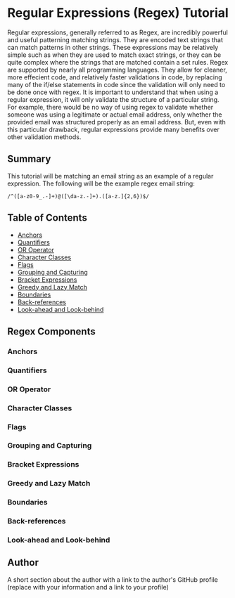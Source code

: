 # Regular Expressions (Regex) Tutorial

Regular expressions, generally referred to as Regex, are incredibly powerful and useful patterning matching strings. They are encoded text strings that can match patterns in other strings. These expressions may be relatively simple such as when they are used to match exact strings, or they can be quite complex where the strings that are matched contain a set rules. Regex are supported by nearly all programming languages. They allow for cleaner, more effecient code, and relatively faster validations in code, by replacing many of the if/else statements in code since the validation will only need to be done once with regex. It is important to understand that when using a regular expression, it will only validate the structure of a particular string. For example, there would be no way of using regex to validate whether someone was using a legitimate or actual email address, only whether the provided email was structured properly as an email address. But, even with this particular drawback, regular expressions provide many benefits over other validation methods.

## Summary

This tutorial will be matching an email string as an example of a regular expression. The following will be the example regex email string:<br>

<code>/^([a-z0-9_\.-]+)@([\da-z\.-]+)\.([a-z\.]{2,6})$/</code>

## Table of Contents

- [Anchors](#anchors)
- [Quantifiers](#quantifiers)
- [OR Operator](#or-operator)
- [Character Classes](#character-classes)
- [Flags](#flags)
- [Grouping and Capturing](#grouping-and-capturing)
- [Bracket Expressions](#bracket-expressions)
- [Greedy and Lazy Match](#greedy-and-lazy-match)
- [Boundaries](#boundaries)
- [Back-references](#back-references)
- [Look-ahead and Look-behind](#look-ahead-and-look-behind)

## Regex Components

### Anchors

### Quantifiers

### OR Operator

### Character Classes

### Flags

### Grouping and Capturing

### Bracket Expressions

### Greedy and Lazy Match

### Boundaries

### Back-references

### Look-ahead and Look-behind

## Author

A short section about the author with a link to the author's GitHub profile (replace with your information and a link to your profile)
